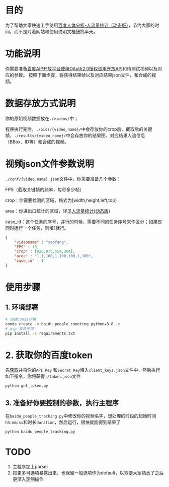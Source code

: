 # 目的

为了帮助大家快速上手使用[百度人体分析-人流量统计（动态版）](https://cloud.baidu.com/doc/BODY/s/wk3cpyyog#%E8%AF%B7%E6%B1%82%E8%AF%B4%E6%98%8E)，节约大家的时间，而不是对着网站和使用说明文档鼓捣半天。



# 功能说明

你需要准备[百度AIP开放平台使用OAuth2.0授权调用开放API](https://ai.baidu.com/ai-doc/REFERENCE/Ck3dwjgn3)和待测试视频以及对应的参数。
按照下面步骤，将获得结果帧以及对应结果json文件，和合成的视频。



# 数据存放方式说明

你的原始视频数据放在`./videos/`中；

程序执行完后，`./pics/{video_name}/`中会存放你的crop后、截取后的关键帧，`./results/{video_name}/`中会存放你的结果图、对应结果人流信息（BBox、ID等）和合成的视频。



# 视频json文件参数说明

 `./conf/{video.name}.json`文件中，你需要准备几个参数： 

FPS（截取关键帧的频率，每秒多少帧）

crop：你需要检测的区域，格式为[width,height,left,top]

area：你进出口统计的区域，详见[人流量统计(动态版)](https://cloud.baidu.com/doc/BODY/s/wk3cpyyog)

case_id：这个任务的序号，并行的时候，需要不同的任务序号来作区分；如果仅同时运行一个任务，则填1就行。

```json
{
    "videoname" : "yaofang",
    "FPS" : 10,
    "crop" : [926,875,554,204],
    "area" : "1,1,100,1,100,100,1,100",
    "case_id" : 1
}
```



# 使用步骤

## 1. 环境部署

```bash
# 创建conda环境
conda create -n baidu_people_counting python=3.8 -y
# pip 安装环境
pip install -r requirements.txt
```



# 2. 获取你的百度token

先[获取](https://console.bce.baidu.com/ai/?_=1631883840248#/ai/body/app/list)并将你的`API Key` 和`Secret Key`填入`client_keys.json`文件中，然后执行如下指令，你将获得`./token.json`文件

```bash
python get_token.py
```



## 3. 准备好你要控制的参数，执行主程序

在`baidu_people_tracking.py`中修改你的视频名字，想处理的时段的起始时间`hh:mm:ss`和时长`duration`，然后运行，很快就能得到结果了

```bash
python baidu_people_tracking.py
```



# TODO

1. 主程序加上parser
2. 把更多可选项暴露出来，也保留一般选项作为default，以方便大家熟悉了之后更深入定制操作


